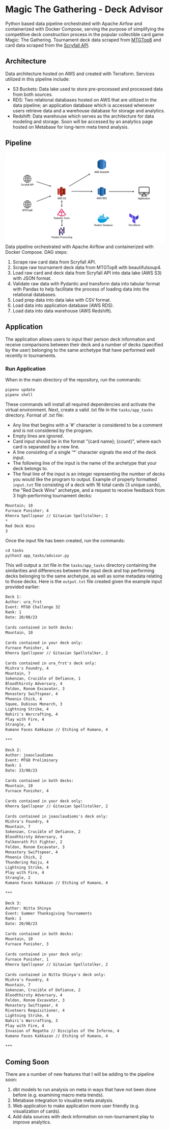 # Magic The Gathering - Deck Advisor
Python based data pipeline orchestrated with Apache Airfow and containerized with Docker Compose, serving the purpose of simplifying the competitive deck construction process in the popular collectible card game Magic: The Gathering. Tournament deck data scraped from [MTGTop8](https://mtgtop8.com/) and card data scraped from the [Scryfall API](https://scryfall.com/).

## Architecture
Data architecture hosted on AWS and created with Terraform. Services utilized in this pipeline include:
- S3 Buckets: Data lake used to store pre-processed and processed data from both sources.
- RDS: Two relational databases hosted on AWS that are utilized in the data pipeline; an application database which is accessed whenever users retrieve data and a warehouse database for storage and analytics.
- Redshift: Data warehouse which serves as the architecture for data modeling and storage. Soon will be accessed by an analytics page hosted on Metabase for long-term meta trend analysis. 

## Pipeline
![Illustration of the data pipeline](/images/pipeline.png)
Data pipeline orchestrated with Apache Airflow and containerized with Docker Compose. 
DAG steps:
1. Scrape raw card data from Scryfall API.
2. Scrape raw tournament deck data from MTGTop8 with beautifulsoup4.
3. Load raw card and deck data from Scryfall API into data lake (AWS S3) with JSON format.
4. Validate raw data with Pydantic and transform data into tabular format with Pandas to help facilitate the process of loading data into the relational databases.
5. Load prep data into data lake with CSV format.
6. Load data into application database (AWS RDS).
7. Load data into data warehouse (AWS Redshift).

## Application
The application allows users to input their person deck information and receive comparisons between their deck and a number of decks (specified by the user) belonging to the same archetype that have performed well recently in tournaments.  

### Run Application
When in the main directory of the repository, run the commands:
```
pipenv update
pipenv shell
```
These commands will install all required dependencies and activate the virtual environment.
Next, create a valid .txt file in the `tasks/app_tasks` directory. 
Format of .txt file:
- Any line that begins with a '#' character is considered to be a comment and is not considered by the program.
- Empty lines are ignored.
- Card input should be in the format "{card name}; {count}", where each card is separated by a new line.
- A line consisting of a single '*' character signals the end of the deck input. 
- The following line of the input is the name of the archetype that your deck belongs to.
- The final line of the input is an integer representing the number of decks you would like the program to output.
Example of properly formatted `input.txt` file consisting of a deck with 16 total cards (3 unique cards), the "Red Deck Wins" archetype, and a request to receive feedback from 3 high-performing tournament decks:
```
Mountain; 10
Furnace Punisher; 4
Khenra Spellspear // Gitaxian Spellstalker; 2
*
Red Deck Wins
3
```
Once the input file has been created, run the commands:
```
cd tasks
python3 app_tasks/advisor.py
```
This will output a .txt file in the `tasks/app_tasks` directory containing the similarities and differences between the input deck and top performing decks belonging to the same archetype, as well as some metadata relating to those decks. 
Here is the `output.txt` file created given the example input provided earlier:
```
Deck 1:
Author: ura_frst
Event: MTGO Challenge 32
Rank: 1
Date: 20/08/23

Cards contained in both decks:
Mountain, 10

Cards contained in your deck only:
Furnace Punisher, 4
Khenra Spellspear // Gitaxian Spellstalker, 2

Cards contained in ura_frst's deck only:
Mishra's Foundry, 4
Mountain, 7
Sokenzan, Crucible of Defiance, 1
Bloodthirsty Adversary, 4
Feldon, Ronom Excavator, 3
Monastery Swiftspear, 4
Phoenix Chick, 4
Squee, Dubious Monarch, 3
Lightning Strike, 4
Nahiri's Warcrafting, 4
Play with Fire, 4
Strangle, 4
Kumano Faces Kakkazan // Etching of Kumano, 4

***

Deck 2:
Author: joaoclaudioms
Event: MTGO Preliminary
Rank: 1
Date: 23/08/23

Cards contained in both decks:
Mountain, 10
Furnace Punisher, 4

Cards contained in your deck only:
Khenra Spellspear // Gitaxian Spellstalker, 2

Cards contained in joaoclaudioms's deck only:
Mishra's Foundry, 4
Mountain, 7
Sokenzan, Crucible of Defiance, 2
Bloodthirsty Adversary, 4
Falkenrath Pit Fighter, 2
Feldon, Ronom Excavator, 3
Monastery Swiftspear, 4
Phoenix Chick, 2
Thundering Raiju, 4
Lightning Strike, 4
Play with Fire, 4
Strangle, 2
Kumano Faces Kakkazan // Etching of Kumano, 4

***

Deck 3:
Author: Nitta Shinya
Event: Summer Thanksgiving Tournaments
Rank: 1
Date: 20/08/23

Cards contained in both decks:
Mountain, 10
Furnace Punisher, 3

Cards contained in your deck only:
Furnace Punisher, 1
Khenra Spellspear // Gitaxian Spellstalker, 2

Cards contained in Nitta Shinya's deck only:
Mishra's Foundry, 4
Mountain, 7
Sokenzan, Crucible of Defiance, 2
Bloodthirsty Adversary, 4
Feldon, Ronom Excavator, 3
Monastery Swiftspear, 4
Riveteers Requisitioner, 4
Lightning Strike, 4
Nahiri's Warcrafting, 3
Play with Fire, 4
Invasion of Regatha // Disciples of the Inferno, 4
Kumano Faces Kakkazan // Etching of Kumano, 4

***

```

## Coming Soon
There are a number of new features that I will be adding to the pipeline soon:
1. dbt models to run analysis on meta in ways that have not been done before (e.g. examining macro meta trends).
2. Metabase integration to visualize meta analysis.
3. Web application to make application more user friendly (e.g. visualization of cards).
4. Add data sources with deck information on non-tournament play to improve analytics.

